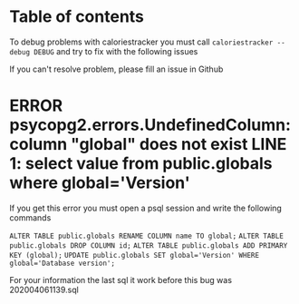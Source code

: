 # Table of contents

To debug problems with caloriestracker you must call `caloriestracker --debug DEBUG` and try to fix with the following issues

If you can't resolve problem, please fill an issue in Github

# ERROR psycopg2.errors.UndefinedColumn: column "global" does not exist LINE 1: select value from public.globals where global='Version'

If you get this error you must open a psql session and write the following commands

`ALTER TABLE public.globals RENAME COLUMN name TO global;`
`ALTER TABLE public.globals DROP COLUMN id;`
`ALTER TABLE public.globals ADD PRIMARY KEY (global);`
`UPDATE public.globals SET global='Version' WHERE global='Database version';`

For your information the last sql it work before this bug was 202004061139.sql
